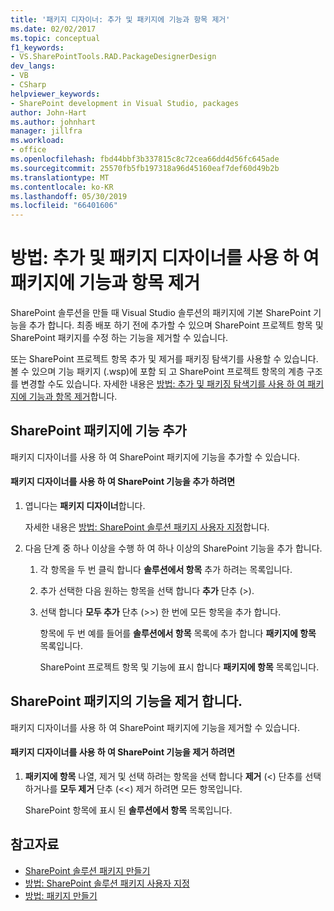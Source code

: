 ```yaml
---
title: '패키지 디자이너: 추가 및 패키지에 기능과 항목 제거'
ms.date: 02/02/2017
ms.topic: conceptual
f1_keywords:
- VS.SharePointTools.RAD.PackageDesignerDesign
dev_langs:
- VB
- CSharp
helpviewer_keywords:
- SharePoint development in Visual Studio, packages
author: John-Hart
ms.author: johnhart
manager: jillfra
ms.workload:
- office
ms.openlocfilehash: fbd44bbf3b337815c8c72cea66dd4d56fc645ade
ms.sourcegitcommit: 25570fb5fb197318a96d45160eaf7def60d49b2b
ms.translationtype: MT
ms.contentlocale: ko-KR
ms.lasthandoff: 05/30/2019
ms.locfileid: "66401606"
---
```

# <a name="how-to-add-and-remove-features-and-items-to-a-package-by-using-the-package-designer"></a>방법: 추가 및 패키지 디자이너를 사용 하 여 패키지에 기능과 항목 제거
  SharePoint 솔루션을 만들 때 Visual Studio 솔루션의 패키지에 기본 SharePoint 기능을 추가 합니다. 최종 배포 하기 전에 추가할 수 있으며 SharePoint 프로젝트 항목 및 SharePoint 패키지를 수정 하는 기능을 제거할 수 있습니다.

 또는 SharePoint 프로젝트 항목 추가 및 제거를 패키징 탐색기를 사용할 수 있습니다. 볼 수 있으며 기능 패키지 (.wsp)에 포함 되 고 SharePoint 프로젝트 항목의 계층 구조를 변경할 수도 있습니다. 자세한 내용은 [방법: 추가 및 패키징 탐색기를 사용 하 여 패키지에 기능과 항목 제거](../sharepoint/how-to-add-and-remove-features-and-items-to-a-package-by-using-the-packaging-explorer.md)합니다.

## <a name="add-features-to-a-sharepoint-package"></a>SharePoint 패키지에 기능 추가
 패키지 디자이너를 사용 하 여 SharePoint 패키지에 기능을 추가할 수 있습니다.

#### <a name="to-add-sharepoint-features-with-the-package-designer"></a>패키지 디자이너를 사용 하 여 SharePoint 기능을 추가 하려면

1. 엽니다는 **패키지 디자이너**합니다.

    자세한 내용은 [방법: SharePoint 솔루션 패키지 사용자 지정](../sharepoint/how-to-customize-a-sharepoint-solution-package.md)합니다.

2. 다음 단계 중 하나 이상을 수행 하 여 하나 이상의 SharePoint 기능을 추가 합니다.

   1. 각 항목을 두 번 클릭 합니다 **솔루션에서 항목** 추가 하려는 목록입니다.

   2. 추가 선택한 다음 원하는 항목을 선택 합니다 **추가** 단추 (>).

   3. 선택 합니다 **모두 추가** 단추 (>>) 한 번에 모든 항목을 추가 합니다.

      항목에 두 번 예를 들어를 **솔루션에서 항목** 목록에 추가 합니다 **패키지에 항목** 목록입니다.

      SharePoint 프로젝트 항목 및 기능에 표시 합니다 **패키지에 항목** 목록입니다.

## <a name="remove-features-from-a-sharepoint-package"></a>SharePoint 패키지의 기능을 제거 합니다.
 패키지 디자이너를 사용 하 여 SharePoint 패키지에 기능을 제거할 수 있습니다.

#### <a name="to-remove-sharepoint-features-with-the-package-designer"></a>패키지 디자이너를 사용 하 여 SharePoint 기능을 제거 하려면

1. **패키지에 항목** 나열, 제거 및 선택 하려는 항목을 선택 합니다 **제거** (<) 단추를 선택 하거나를 **모두 제거** 단추 (<<) 제거 하려면 모든 항목입니다.

     SharePoint 항목에 표시 된 **솔루션에서 항목** 목록입니다.

## <a name="see-also"></a>참고자료
- [SharePoint 솔루션 패키지 만들기](../sharepoint/creating-sharepoint-solution-packages.md)
- [방법: SharePoint 솔루션 패키지 사용자 지정](../sharepoint/how-to-customize-a-sharepoint-solution-package.md)
- [방법: 패키지 만들기](https://msdn.microsoft.com/b24be45c-e91d-49bb-afb0-7b265404214b)

